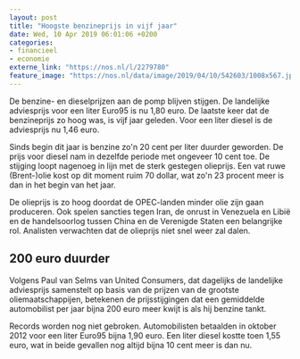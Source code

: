 ```yaml
---
layout: post
title: "Hoogste benzineprijs in vijf jaar"
date: Wed, 10 Apr 2019 06:01:06 +0200
categories: 
- financieel 
- economie 
externe_link: "https://nos.nl/l/2279780"
feature_image: "https://nos.nl/data/image/2019/04/10/542603/1008x567.jpg"
---
```


<p>De benzine- en dieselprijzen aan de pomp blijven stijgen. De landelijke adviesprijs voor een liter Euro95 is nu 1,80 euro. De laatste keer dat de benzineprijs zo hoog was, is vijf jaar geleden. Voor een liter diesel is de adviesprijs nu 1,46 euro.</p>
<p>Sinds begin dit jaar is benzine zo'n 20 cent per liter duurder geworden. De prijs voor diesel nam in dezelfde periode met ongeveer 10 cent toe. De stijging loopt nagenoeg in lijn met de sterk gestegen olieprijs. Een vat ruwe (Brent-)olie kost op dit moment ruim 70 dollar, wat zo'n 23 procent meer is dan in het begin van het jaar.</p>
<p>De olieprijs is zo hoog doordat de OPEC-landen minder olie zijn gaan produceren. Ook spelen sancties tegen Iran, de onrust in Venezuela en Libië en de handelsoorlog tussen China en de Verenigde Staten een belangrijke rol. Analisten verwachten dat de olieprijs niet snel weer zal dalen.</p>
<h2>200 euro duurder</h2>
<p>Volgens Paul van Selms van United Consumers, dat dagelijks de landelijke adviesprijs samenstelt op basis van de prijzen van de grootste oliemaatschappijen, betekenen de prijsstijgingen dat een gemiddelde automobilist per jaar bijna 200 euro meer kwijt is als hij benzine tankt.</p>
<p>Records worden nog niet gebroken. Automobilisten betaalden in oktober 2012 voor een liter Euro95 bijna 1,90 euro. Een liter diesel kostte toen 1,55 euro, wat in beide gevallen nog altijd bijna 10 cent meer is dan nu.</p>
